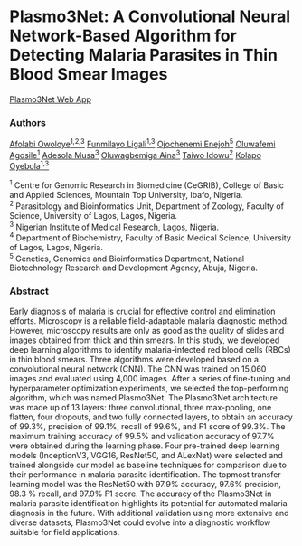 # Plasmo3Net: A Convolutional Neural Network-Based Algorithm for Detecting Malaria Parasites in Thin Blood Smear Images
[Plasmo3Net Web App](https://plasmo3net.streamlit.app)
### Authors
[Afolabi Owoloye<sup>1,2,3</sup>](https://www.linkedin.com/in/afolabi-owoloye-a1b8a5b5/)
[Funmilayo Ligali<sup>1,3</sup>](https://www.linkedin.com/in/samuel-olawale-olubode-6191a81aa/)
[Ojochenemi Enejoh<sup>5</sup>](https://www.linkedin.com/in/adewale-ogunleye-09029684/)
[Oluwafemi Agosile<sup>1</sup>](https://www.linkedin.com/in/samuel-olawale-olubode-6191a81aa/)
[Adesola Musa<sup>3</sup>](https://www.linkedin.com/in/adewale-ogunleye-09029684/)
[Oluwagbemiga Aina<sup>3</sup>](https://www.linkedin.com/in/adewale-ogunleye-09029684/)
[Taiwo Idowu<sup>2</sup>](https://scholar.google.com/citations?hl=en&user=ViS6ndQAAAAJ)
[Kolapo Oyebola<sup>1,3</sup>](https://www.linkedin.com/in/kolapo-oyebola-phd-67493836/)

<sup>1</sup> Centre for Genomic Research in Biomedicine (CeGRIB), College of Basic and Applied Sciences, Mountain Top University, Ibafo, Nigeria.<br>
<sup>2</sup> Parasitology and Bioinformatics Unit, Department of Zoology, Faculty of Science, University of Lagos, Lagos, Nigeria.<br>
<sup>3</sup> Nigerian Institute of Medical Research, Lagos, Nigeria.<br>
<sup>4</sup> Department of Biochemistry, Faculty of Basic Medical Science, University of Lagos, Lagos, Nigeria.<br>
<sup>5</sup> Genetics, Genomics and Bioinformatics Department, National Biotechnology Research and Development Agency, Abuja, Nigeria.<br>

### Abstract
Early diagnosis of malaria is crucial for effective control and elimination efforts. Microscopy is a reliable field-adaptable malaria diagnostic method. However, microscopy results are only as good as the quality of slides and images obtained from thick and thin smears. In this study, we developed deep learning algorithms to identify malaria-infected red blood cells (RBCs) in thin blood smears. Three algorithms were developed based on a convolutional neural network (CNN). The CNN was trained on 15,060 images and evaluated using 4,000 images. After a series of fine-tuning and hyperparameter optimization experiments, we selected the top-performing algorithm, which was named Plasmo3Net. The Plasmo3Net architecture was made up of 13 layers: three convolutional, three max-pooling, one flatten, four dropouts, and two fully connected layers, to obtain an accuracy of 99.3%, precision of 99.1%, recall of 99.6%, and F1 score of 99.3%. The maximum training accuracy of 99.5% and validation accuracy of 97.7% were obtained during the learning phase. Four pre-trained deep learning models (InceptionV3, VGG16, ResNet50, and ALexNet) were selected and trained alongside our model as baseline techniques for comparison due to their performance in malaria parasite identification. The topmost transfer learning model was the ResNet50 with 97.9% accuracy, 97.6% precision, 98.3 % recall, and 97.9% F1 score. The accuracy of the Plasmo3Net in malaria parasite identification highlights its potential for automated malaria diagnosis in the future. With additional validation using more extensive and diverse datasets, Plasmo3Net could evolve into a diagnostic workflow suitable for field applications.
